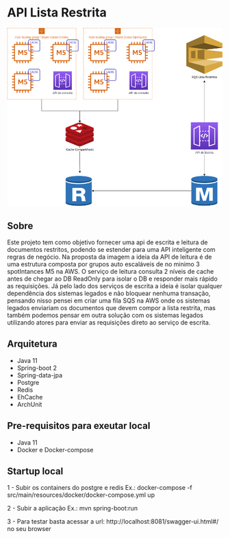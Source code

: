 # API Lista Restrita
![Alt Text](https://github.com/pamaehara/pld-itau/blob/master/pld-itau.png)

## Sobre
Este projeto tem como objetivo fornecer uma api de escrita e leitura de documentos restritos, podendo se estender para uma API inteligente com regras de negócio.
Na proposta da imagem a ideia da API de leitura é de uma estrutura composta por grupos auto escaláveis de no minimo 3 spotIntances M5 na AWS. O serviço de leitura consulta 2 níveis de cache antes de chegar ao DB ReadOnly para isolar o DB e responder mais rápido as requisições. Já pelo lado dos serviços de escrita a ideia é isolar qualquer dependência dos sistemas legados e não bloquear nenhuma transação, pensando nisso pensei em criar uma fila SQS na AWS onde os sistemas legados enviariam os documentos que devem compor a lista restrita, mas também podemos pensar em outra solução com os sistemas legados utilizando atores para enviar as requisições direto ao serviço de escrita. 

## Arquitetura

- Java 11
- Spring-boot 2
- Spring-data-jpa
- Postgre
- Redis
- EhCache
- ArchUnit

## Pre-requisitos para exeutar local

- Java 11
- Docker e Docker-compose

## Startup local

1 - Subir os containers do postgre e redis
Ex.: docker-compose -f src/main/resources/docker/docker-compose.yml up

2 - Subir a aplicação
Ex.: mvn spring-boot:run

3 - Para testar basta acessar a url: http://localhost:8081/swagger-ui.html#/ no seu browser
